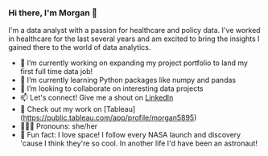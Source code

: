 ### Hi there, I'm Morgan 👋

I'm a data analyst with a passion for healthcare and policy data. I've worked in healthcare for the last several years and am excited to bring the insights I gained there to the world of data analytics.

- 🔭 I’m currently working on expanding my project portfolio to land my first full time data job! 
- 🌱 I’m currently learning Python packages like numpy and pandas
- 👯 I’m looking to collaborate on interesting data projects
- 📫 Let's connect! Give me a shout on [LinkedIn](www.linkedin.com/in/morganturner1)
- 🎨 Check out my work on [Tableau] (https://public.tableau.com/app/profile/morgan5895)
- 💁🏽‍♀️ Pronouns: she/her
- 🚀 Fun fact: I love space! I follow every NASA launch and discovery 'cause I think they're so cool. In another life I'd have been an astronaut! 

<!--
**morgan-turner/morgan-turner** is a ✨ _special_ ✨ repository because its `README.md` (this file) appears on your GitHub profile.

Here are some ideas to get you started:

- 🔭 I’m currently working on ...
- 🌱 I’m currently learning ...
- 👯 I’m looking to collaborate on ...
- 🤔 I’m looking for help with ...
- 💬 Ask me about ...
- 📫 How to reach me: ...
- 😄 Pronouns: ...
- ⚡ Fun fact: ...
-->
